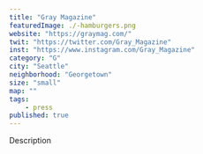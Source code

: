 ```yaml
---
title: "Gray Magazine"
featuredImage: ./-hamburgers.png
website: "https://graymag.com/"
twit: "https://twitter.com/Gray_Magazine"
inst: "https://www.instagram.com/Gray_Magazine"
category: "G"
city: "Seattle"
neighborhood: "Georgetown"
size: "small"
map: ""
tags:
    - press
published: true
---
```


Description
